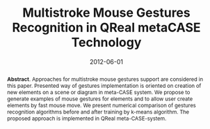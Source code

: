 ---
title: "Multistroke Mouse Gestures Recognition in QReal metaCASE Technology"
authors: '<i>Maria Osechkina, Yuri Litvinov, and Timofey Bryksin</i>'
collection: publications
permalink: /publication/2012-06-01-mouse-gestures
date: 2012-06-01
venue: "the proceedings of <b>SYRCoDIS'12</b>"
pdf: 'https://citeseerx.ist.psu.edu/viewdoc/download?doi=10.1.1.461.2243&rep=rep1&type=pdf'
counter_id: 'C1'
level: 'Regional'
abstract: "<p><b>Abstract</b>. Approaches for multistroke mouse gestures support are considered in this paper. Presented way of gestures implementation is oriented on creation of new elements on a scene or diagram in meta-CASE system. We propose to generate examples of mouse gestures for elements and to allow user create elements by fast mouse move. We present numerical comparison of gestures recognition algorithms before and after training by k-means algorithm. The proposed approach is implemented in QReal meta-CASE-system.</p>"
---